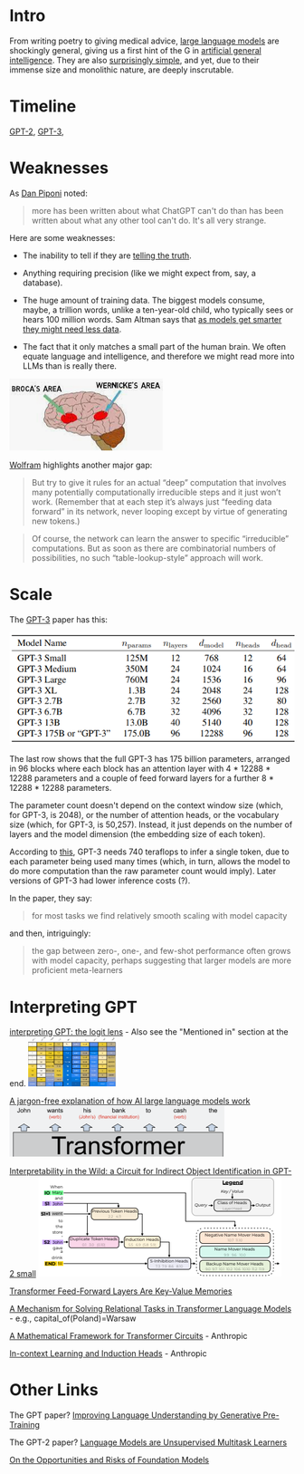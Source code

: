 # Intro

From writing poetry to giving medical advice, [large language models](https://en.wikipedia.org/wiki/Large_language_model) are shockingly general,
giving us a first hint of the G in [artificial general intelligence](https://en.wikipedia.org/wiki/Artificial_general_intelligence).
They are also [surprisingly simple](https://dugas.ch/artificial_curiosity/GPT_architecture.html),
and yet, due to their immense size and monolithic nature, are deeply inscrutable.

# Timeline

[GPT-2](https://en.wikipedia.org/wiki/GPT-2), [GPT-3](https://en.wikipedia.org/wiki/GPT-3), 

# Weaknesses

As [Dan Piponi](https://mathstodon.xyz/@dpiponi/111116694861297725) noted:

> more has been written about what ChatGPT can't do than has been written about what any other tool can't do. It's all very strange.

Here are some weaknesses:

+ The inability to tell if they are [telling the truth](https://en.wikipedia.org/wiki/Hallucination_(artificial_intelligence)).

+ Anything requiring precision (like we might expect from, say, a database).

+ The huge amount of training data.  The biggest models consume, maybe, a trillion words, unlike a ten-year-old child, who typically sees or hears 100 million words.  Sam Altman says that [as models get smarter they might need less data](https://youtu.be/byYlC2cagLw?t=784).

+ The fact that it only matches a small part of the human brain.  We often equate language and intelligence, and therefore we might read more into LLMs than is really there.

![Picture of Broca's and Wernicke's part of the brain](broca.png)

[Wolfram](https://writings.stephenwolfram.com/2023/02/what-is-chatgpt-doing-and-why-does-it-work/) highlights another major gap:

> But try to give it rules for an actual “deep” computation that involves many potentially computationally irreducible steps
> and it just won’t work. (Remember that at each step it’s always just “feeding data forward” in its network,
> never looping except by virtue of generating new tokens.)

> Of course, the network can learn the answer to specific “irreducible” computations.
> But as soon as there are combinatorial numbers of possibilities, no such “table-lookup-style” approach will work.

# Scale

The [GPT-3](https://arxiv.org/abs/2005.14165) paper has this:

![Screenshot of a table of model sizes.](model_sizes.png)

The last row shows that the full GPT-3 has 175 billion parameters, arranged in 96 blocks
where each block has an attention layer with 4 * 12288 * 12288 parameters
and a couple of feed forward layers for a further 8 * 12288 * 12288 parameters.

The parameter count doesn't depend on the context window size (which, for GPT-3, is 2048),
or the number of attention heads, or the vocabulary size (which, for GPT-3, is 50,257).
Instead, it just depends on the number of layers and the model dimension (the embedding size of each token).

According to [this](https://github.com/amirgholami/ai_and_memory_wall#nlp-models), GPT-3 needs 740 teraflops to infer a single token,
due to each parameter being used many times (which, in turn, allows the model to do more computation than the raw parameter count would imply).
Later versions of GPT-3 had lower inference costs (?).

In the paper, they say:

>  for most tasks we find relatively smooth scaling with model capacity

and then, intriguingly:

> the gap between zero-, one-, and few-shot performance often grows with model capacity,
> perhaps suggesting that larger models are more proficient meta-learners

# Interpreting GPT

[interpreting GPT: the logit lens](https://www.lesswrong.com/posts/AcKRB8wDpdaN6v6ru/interpreting-gpt-the-logit-lens) - Also see the "Mentioned in" section at the end.
![A thumbnail of some logits in successive GPT layers](the_logit_lens.png)

[A jargon-free explanation of how AI large language models work](https://arstechnica.com/science/2023/07/a-jargon-free-explanation-of-how-ai-large-language-models-work/)
![A layer where words are getting annotated](transformer_layer.png)

[Interpretability in the Wild: a Circuit for Indirect Object Identification in GPT-2 small](https://arxiv.org/abs/2211.00593)
![a circuit in GPT-2 small that implements IOI](mary_and_john.png)

[Transformer Feed-Forward Layers Are Key-Value Memories](https://arxiv.org/abs/2012.14913)

[A Mechanism for Solving Relational Tasks in Transformer Language Models](https://arxiv.org/abs/2305.16130) - e.g., capital_of(Poland)=Warsaw

[A Mathematical Framework for Transformer Circuits](https://transformer-circuits.pub/2021/framework/index.html) - Anthropic

[In-context Learning and Induction Heads](https://transformer-circuits.pub/2022/in-context-learning-and-induction-heads/index.html) - Anthropic

# Other Links

The GPT paper? [Improving Language Understanding by Generative Pre-Training](https://s3-us-west-2.amazonaws.com/openai-assets/research-covers/language-unsupervised/language_understanding_paper.pdf)

The GPT-2 paper? [Language Models are Unsupervised Multitask Learners](https://d4mucfpksywv.cloudfront.net/better-language-models/language-models.pdf)

[On the Opportunities and Risks of Foundation Models](https://arxiv.org/abs/2108.07258)
